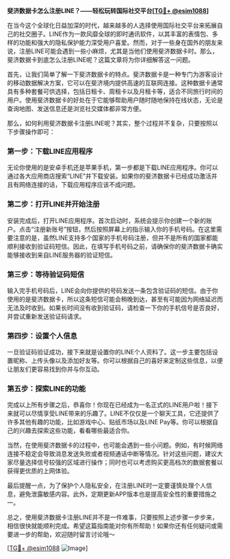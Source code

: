 **斐济数据卡怎么注册LINE？——轻松玩转国际社交平台[[TG💪+ @esim1088](https://t.me/s/esim1088)]**

在当今这个全球化日益加深的时代，越来越多的人选择使用国际社交平台来拓展自己的社交圈子。LINE作为一款风靡全球的即时通讯软件，以其丰富的表情包、多样的功能和强大的隐私保护能力深受用户喜爱。然而，对于一些身在国外的朋友来说，注册LINE可能会遇到一些小麻烦，尤其是当他们使用斐济数据卡时。那么，斐济数据卡到底怎么注册LINE呢？这篇文章将为你详细解答这一问题。

首先，让我们简单了解一下斐济数据卡的特点。斐济数据卡是一种专门为游客设计的移动数据解决方案，它可以在斐济境内提供高速的互联网连接。这种数据卡通常具有多种套餐可供选择，包括日租卡、周租卡以及月租卡等，适合不同旅行时间的用户。使用斐济数据卡的好处在于它能够帮助用户随时随地保持在线状态，无论是查询地图、发送信息还是浏览社交媒体都非常方便。

那么，如何利用斐济数据卡注册LINE呢？其实，整个过程并不复杂，只要按照以下步骤操作即可：

### 第一步：下载LINE应用程序

无论你使用的是安卓手机还是苹果手机，第一步都是下载LINE应用程序。你可以通过各大应用商店搜索“LINE”并下载安装。如果你的斐济数据卡已经成功激活并且有网络连接的话，下载应用程序应该不成问题。

### 第二步：打开LINE并开始注册

安装完成后，打开LINE应用程序。首次启动时，系统会提示你创建一个新的账户。点击“注册新账号”按钮，然后按照屏幕上的指示输入你的手机号码。在这里需要注意的是，虽然LINE支持多个国家的手机号码注册，但并不是所有的国家都能顺利接收到验证码短信。因此，在填写手机号码之前，请确保你的斐济数据卡确实能够接收到来自LINE服务器的验证短信。

### 第三步：等待验证码短信

输入完手机号码后，LINE会向你提供的号码发送一条包含验证码的短信。由于你使用的是斐济数据卡，所以这条短信可能会稍晚到达，甚至有可能因为网络延迟而无法及时收到。如果长时间没有收到验证码，请检查一下你的手机信号是否良好，并尝试重新发送验证码请求。

### 第四步：设置个人信息

一旦验证码验证成功，接下来就是设置你的LINE个人资料了。这一步主要包括设置昵称、上传头像以及添加好友等。你可以根据自己的喜好来定制这些信息，以便让朋友们更容易找到你并与你互动。

### 第五步：探索LINE的功能

完成以上所有步骤之后，恭喜你！你现在已经成为一名正式的LINE用户啦！接下来就可以尽情享受LINE带来的乐趣了。LINE不仅仅是一个聊天工具，它还提供了许多其他有趣的功能，比如游戏中心、贴纸市场以及LINE Pay等。你可以根据自己的兴趣去探索这些功能，看看哪些最适合你。

当然，在使用斐济数据卡的过程中，也可能会遇到一些小问题。例如，有时候网络连接不稳定会导致消息发送失败或者视频通话中断等情况。针对这些问题，建议大家尽量选择信号较强的区域进行操作；同时也可以考虑购买更高档次的数据套餐以获得更优质的上网体验。

最后提醒一点，为了保护个人隐私安全，在注册LINE时一定要谨慎处理个人信息，避免泄露敏感内容。此外，定期更新APP版本也是提高安全性的重要措施之一。

总之，使用斐济数据卡注册LINE并不是一件难事，只要按照上述步骤一步步来，相信很快就能顺利完成。希望这篇指南能对你有所帮助！如果你还有任何疑问或需要进一步的帮助，欢迎随时留言讨论哦～

[[TG💪+ @esim1088](https://t.me/s/esim1088) ![Image](https://i.postimg.cc/4NQfJmqS/Snipaste-2025-05-13-00-14-12.png)]